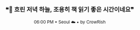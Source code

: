 <div align="center">

<br>

<h3>❝🌃 흐린 저녁 하늘, 조용히 책 읽기 좋은 시간이네요❞</h3>

<sub>06:00 PM • Seoul ☁️ • by CrowRish</sub>

<br>

</div>